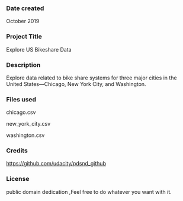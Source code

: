 ### Date created
October 2019

### Project Title
Explore US Bikeshare Data

### Description
Explore data related to bike share systems for three major cities in the United States—Chicago, New York City, and Washington.


### Files used
chicago.csv

new_york_city.csv

washington.csv

### Credits
https://github.com/udacity/pdsnd_github

### License
public domain dedication ,Feel free to do whatever you want with it.